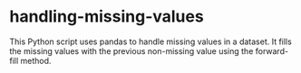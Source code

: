 # handling-missing-values

This Python script uses pandas to handle missing values in a dataset. It fills the missing values with the previous non-missing value using the forward-fill method.


